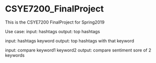 # CSYE7200_FinalProject
This is the CSYE7200 FinalProject for Spring2019

Use case:
input: hashtags
output: top hashtags 

input: hashtags keyword
output: top hashtags with that keyword

input: compare keyword1 keyword2
output: compare sentiment sore of 2 keywords
